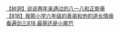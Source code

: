 [【树洞】说说两年来遇过的八一八和正能量](http://tieba.baidu.com/p/2810493310?see_lz=1&pn=)   
[【818】我那小学六年级的表弟和他的道长情缘](http://tieba.baidu.com/p/2811135568?see_lz=1&pn=)   
[看遍剑三818 最萌还是小尾巴](http://tieba.baidu.com/p/2810644393?see_lz=1&pn=)   
